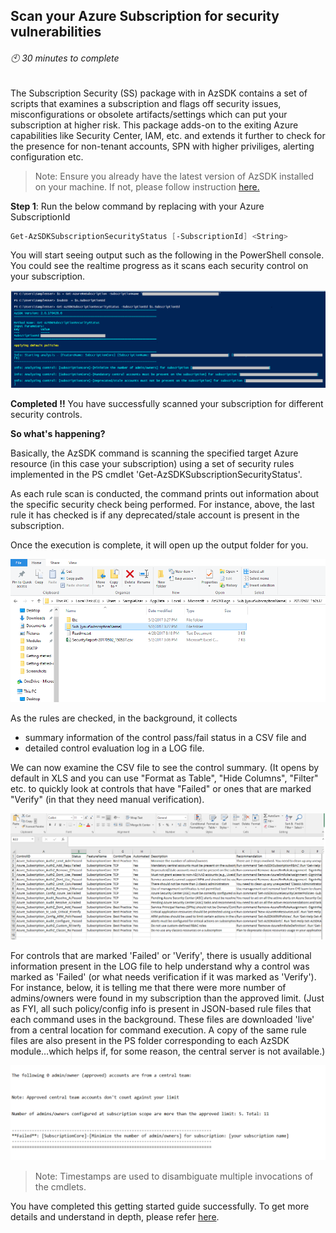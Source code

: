 ## Scan your Azure Subscription for security vulnerabilities
###### :clock10: 30 minutes to complete
The Subscription Security (SS) package with in AzSDK contains a set of scripts that examines a subscription and flags off security issues, misconfigurations or obsolete artifacts/settings which can put your subscription at higher risk.
This package adds-on to the exiting Azure capabilities like Security Center, IAM, etc. and extends it further to check for the presence for non-tenant accounts, SPN with higher priviliges, alerting configuration etc.

> Note: Ensure you already have the latest version of AzSDK installed on your machine. If not, please follow instruction [here.](../00a-Setup/Readme.md)

**Step 1**: Run the below command by replacing with your Azure SubscriptionId
```PowerShell  
Get-AzSDKSubscriptionSecurityStatus [-SubscriptionId] <String>
```  

You will start seeing output such as the following in the PowerShell console. You could see the realtime progress as it scans each security control on your subscription.

![00_AzSDK_Security_Status](../Images/00_AzSDK_Security_Status.png)  

**Completed !!** You have successfully scanned your subscription for different security controls.

**So what's happening?** 

Basically, the AzSDK command is scanning the specified target Azure resource (in this case your subscription) using a set of security rules implemented in the PS cmdlet 'Get-AzSDKSubscriptionSecurityStatus'. 

As each rule scan is conducted, the command prints out information about the specific security check being performed. For instance, above, the last rule it has checked is if any deprecated/stale account is present in the subscription.  

Once the execution is complete, it will open up the output folder for you. 

![00_AzSDK_Security_Status_OP_Folder](../Images/00_AzSDK_Security_Status_OP_Folder.png)   

As the rules are checked, in the background, it collects 
- summary information of the control pass/fail status in a CSV file and 
- detailed control evaluation log in a LOG file.   

We can now examine the CSV file to see the control summary. (It opens by default in XLS and you can use "Format as Table", "Hide Columns", "Filter" etc. to quickly look at controls that have "Failed" or ones that are marked "Verify" (in that they need manual verification).  

![00_AzSDK_Security_Status_OP_CSV](../Images/00_AzSDK_Security_Status_OP_CSV.PNG)  

For controls that are marked 'Failed' or 'Verify', there is usually additional information present in the LOG file to help understand why a control was marked as 'Failed' (or what needs verification if it was marked as 'Verify'). For instance, below, it is telling me that there were more number of admins/owners were found in my subscription than the approved limit. (Just as FYI, all such policy/config info is present in JSON-based rule files that each command uses in the background. These files are downloaded 'live' from a central location for command execution. A copy of the same rule files are also present in the PS folder corresponding to each AzSDK module…which helps if, for some reason, the central server is not available.)  

![00_AzSDK_Security_Status__OP_Log](../Images/00_AzSDK_Security_Status__OP_Log.png)  

> Note: Timestamps are used to disambiguate multiple invocations of the cmdlets.  
 
You have completed this getting started guide successfully. To get more details and understand in depth, please refer [here](../01-Subscription-Security-(SS)/Readme.md).
